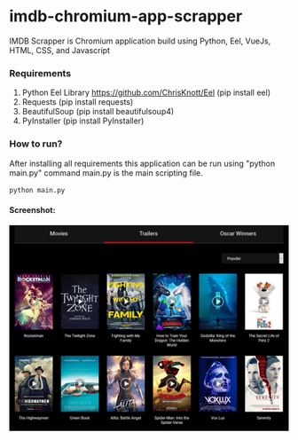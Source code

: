 # imdb-chromium-app-scrapper
IMDB Scrapper is Chromium application build using Python, Eel, VueJs, HTML, CSS, and Javascript
### Requirements
1. Python Eel Library https://github.com/ChrisKnott/Eel (pip install eel)
2. Requests (pip install requests)
3. BeautifulSoup (pip install beautifulsoup4)
4. PyInstaller (pip install PyInstaller)

### How to run?

After installing all requirements this application can be run using "python main.py" command main.py is the main scripting file.

```python
python main.py
```

#### Screenshot:

![alt text](https://raw.githubusercontent.com/umar13893/imdb-chromium-app-scrapper/master/screenshot.png "IMDB Scrapper API")

